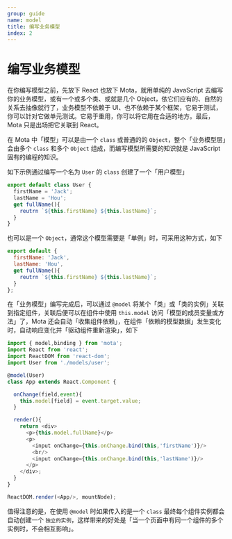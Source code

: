 ```yaml
---
group: guide
name: model
title: 编写业务模型
index: 2
---
```


# 编写业务模型

在你编写模型之前，先放下 React 也放下 Mota，就用单纯的 JavaScript 去编写你的业务模型，或有一个或多个类、或就是几个 Object，依它们应有的、自然的关系去抽像就行了，业务模型不依赖于 UI、也不依赖于某个框架，它易于测试，你可以针对它做单元测试。它易于重用，你可以将它用在合适的地方。最后， Mota 只是出场把它关联到 React。

在 Mota 中「模型」可以是由一个 `class` 或普通的的 `Object`，整个「业务模型层」会由多个 `class` 和多个 `Object` 组成，而编写模型所需要的知识就是 JavaScript 固有的编程的知识。

如下示例通过编写一个名为 `User` 的 `class` 创建了一个「用户模型」

```js
export default class User {
  firstName = 'Jack';
  lastName = 'Hou';
  get fullName(){
    reutrn `${this.firstName} ${this.lastName}`;
  }
}
```

也可以是一个 `Object`，通常这个模型需要是「单例」时，可采用这种方式，如下

```js
export default {
  firstName: 'Jack',
  lastName: 'Hou',
  get fullName(){
    reutrn `${this.firstName} ${this.lastName}`;
  }
};
```

在「业务模型」编写完成后，可以通过 `@model` 将某个「类」或「类的实例」关联到指定组件，关联后便可以在组件中使用 `this.model` 访问「模型的成员变量或方法」了，Mota 还会自动「收集组件依赖」，在组件「依赖的模型数据」发生变化时，自动响应变化并「驱动组件重新渲染」，如下

```js
import { model,binding } from 'mota';
import React from 'react';
import ReactDOM from 'react-dom';
import User from './models/user';

@model(User)
class App extends React.Component {

  onChange(field,event){
    this.model[field] = event.target.value;
  }

  render(){
    return <div>
      <p>{this.model.fullName}</p>
      <p>
        <input onChange={this.onChange.bind(this,'firstName')}/>
        <br/>
        <input onChange={this.onChange.bind(this,'lastName')}/>
      </p>
    </div>;
  }
}

ReactDOM.render(<App/>, mountNode);
```

值得注意的是，在使用 `@model` 时如果传入的是一个 `class` 最终每个组件实例都会自动创建一个 `独立的实例`，这样带来的好处是「当一个页面中有同一个组件的多个实例时，不会相互影响」。